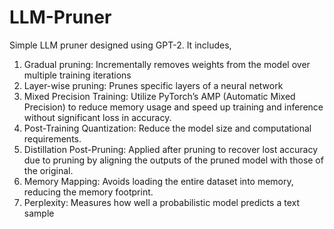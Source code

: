 # LLM-Pruner

Simple LLM pruner designed using GPT-2. It includes,
1) Gradual pruning: Incrementally removes weights from the model over multiple training iterations
2) Layer-wise pruning: Prunes specific layers of a neural network
3) Mixed Precision Training: Utilize PyTorch’s AMP (Automatic Mixed Precision) to reduce memory usage and speed up training and inference without significant loss in accuracy.
4) Post-Training Quantization: Reduce the model size and computational requirements.
5) Distillation Post-Pruning: Applied after pruning to recover lost accuracy due to pruning by aligning the outputs of the pruned model with those of the original.
6) Memory Mapping: Avoids loading the entire dataset into memory, reducing the memory footprint.
7) Perplexity: Measures how well a probabilistic model predicts a text sample
